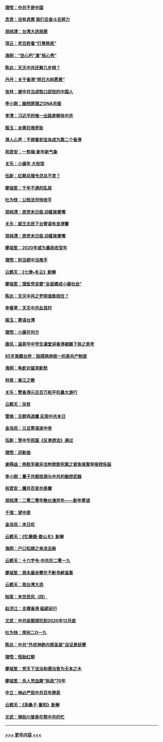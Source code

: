 #### [理悟：中共不是中国](../pages/nsc993/n11787463.md?t=01121822) 
#### [念贲：没有选票  我们去奋斗去努力](../pages/nsc993/n11787398.md?t=01121822) 
#### [郑纯清：台湾大选观感](../pages/nsc993/n11786210.md?t=01121822) 
#### [项云：老百姓看“打黑除恶”](../pages/nsc993/n11785398.md?t=01121822) 
#### [海网：“空心朽”演“核心秀”](../pages/nsc993/n11783874.md?t=01121822) 
#### [陈达：天灭中共还剩几步棋？](../pages/nsc993/n11783719.md?t=01121822) 
#### [丹丹：关于香港“明日大屿愿景”](../pages/nsc993/n11783273.md?t=01121822) 
#### [张林：被中共当成牲口奴役的中国人](../pages/nsc993/n11782397.md?t=01121822) 
#### [李小刚：脑控原理之DNA共振](../pages/nsc993/n11780962.md?t=01121822) 
#### [李清：习近平的唯一出路是解体中共](../pages/nsc993/n11780866.md?t=01121822) 
#### [振玉：炎黄巨难奇耻](../pages/nsc993/n11779632.md?t=01121822) 
#### [港人心声：不想看到宝岛成为第二个香港](../pages/nsc993/n11778817.md?t=01121822) 
#### [祝君安：一剪梅‧新年新气象](../pages/nsc993/n11776340.md?t=01121822) 
#### [关乐：小康年 大役现](../pages/nsc993/n11774213.md?t=01121822) 
#### [伍新：红朝总理令怎总不灵？](../pages/nsc993/n11770813.md?t=01121822) 
#### [廖祖笙：千年不遇的乱政](../pages/nsc993/n11770373.md?t=01121822) 
#### [吐为快：公检法司快收手](../pages/nsc993/n11770359.md?t=01121822) 
#### [郑纯清：恶党末日临 动辄挨掌嘴](../pages/nsc993/n11769912.md?t=01121822) 
#### [关乐：就王志民下台寄语有良港警](../pages/nsc993/n11769903.md?t=01121822) 
#### [郑纯清：恶党末日临 动辄挨掌嘴](../pages/nsc993/n11769356.md?t=01121822) 
#### [廖祖笙：2020年或为暴政收官年](../pages/nsc993/n11768216.md?t=01121822) 
#### [理悟：别当郎中当推手](../pages/nsc993/n11768243.md?t=01121822) 
#### [云鹤天：《七律▪冬云》新解](../pages/nsc993/n11768204.md?t=01121822) 
#### [廖祖笙：饿饭党说要“全面建成小康社会”](../pages/nsc993/n11767482.md?t=01121822) 
#### [陈达：天灭中共之罗网谁能挡住？](../pages/nsc993/n11767465.md?t=01121822) 
#### [李春草：天灭中共此其时](../pages/nsc993/n11767452.md?t=01121822) 
#### [振玉：寄语台湾](../pages/nsc993/n11767432.md?t=01121822) 
#### [理悟：小康在何方](../pages/nsc993/n11767394.md?t=01121822) 
#### [唐风：温哥华中学生课堂讲香港被踢下体之思考](../pages/nsc993/n11766848.md?t=01121822) 
#### [85岁美籍台侨：阻碍两岸统一的是共产制度](../pages/nsc993/n11765043.md?t=01121822) 
#### [海网：龟蛇对鼠哭新愁](../pages/nsc993/n11764895.md?t=01121822) 
#### [林泉：香江之歌](../pages/nsc993/n11764415.md?t=01121822) 
#### [关乐：赞香港元旦百万和平抗暴大游行](../pages/nsc993/n11764382.md?t=01121822) 
#### [云鹤天：扶贫](../pages/nsc993/n11764245.md?t=01121822) 
#### [雪绮：见群鸡退鹰  反观中共末日](../pages/nsc993/n11762112.md?t=01121822) 
#### [金浴凤：元旦寄语迷中帝](../pages/nsc993/n11761788.md?t=01121822) 
#### [伍新：贺中华民国《反渗透法》通过](../pages/nsc993/n11761994.md?t=01121822) 
#### [理悟：迎新曲](../pages/nsc993/n11761152.md?t=01121822) 
#### [谢燕益：杨胜军被非法拘禁致死案之紧急报案举报控告函](../pages/nsc993/n11756134.md?t=01121822) 
#### [李小刚：量子共振检测与中共的脑控武器](../pages/nsc993/n11754518.md?t=01121822) 
#### [祝君安：魔共百变亦是魔](../pages/nsc993/n11754469.md?t=01121822) 
#### [郑纯清：二零二零年散伙演弃年——新年寄语](../pages/nsc993/n11754195.md?t=01121822) 
#### [千瑞：望中原](../pages/nsc993/n11754159.md?t=01121822) 
#### [金浴凤：末日叹](../pages/nsc993/n11752359.md?t=01121822) 
#### [云鹤天：《忆秦娥‧娄山关》新解](../pages/nsc993/n11752348.md?t=01121822) 
#### [海网：户口松绑之来龙去脉](../pages/nsc993/n11752328.md?t=01121822) 
#### [云鹤天：十六字令‧中共在二零一九](../pages/nsc993/n11752305.md?t=01121822) 
#### [廖祖笙：周永康余孽在不断寻衅滋事](../pages/nsc993/n11751013.md?t=01121822) 
#### [云鹤天：观台湾大选](../pages/nsc993/n11751007.md?t=01121822) 
#### [陆客：末世民风（四）](../pages/nsc993/n11749203.md?t=01121822) 
#### [赵洪江：支撑香港 砥砺前行](../pages/nsc993/n11748482.md?t=01121822) 
#### [文武：中共妄图顽抗到2020年12月底](../pages/nsc993/n11748446.md?t=01121822) 
#### [吐为快：挥别二O一九](../pages/nsc993/n11748411.md?t=01121822) 
#### [陈达：中共“外扰神韵内禁圣诞”自证是妖孽](../pages/nsc993/n11748226.md?t=01121822) 
#### [理悟：怪胎红朝](../pages/nsc993/n11748206.md?t=01121822) 
#### [廖祖笙：党天下法治和德治皆为无本之木](../pages/nsc993/n11748135.md?t=01121822) 
#### [廖祖笙：杀人党血腥“执政”70年](../pages/nsc993/n11745144.md?t=01121822) 
#### [中立：神必严惩中共百年罪恶](../pages/nsc993/n11744970.md?t=01121822) 
#### [云鹤天：《采桑子‧重阳》新解](../pages/nsc993/n11744948.md?t=01121822) 
#### [文武：弹劾川普是在帮中共的忙](../pages/nsc993/n11744758.md?t=01121822) 

----
#### [ >>> 更早内容 <<< ](../indexes/nsc993-earlier.md)
